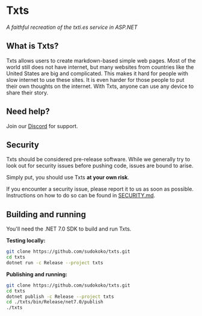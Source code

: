 # Txts

*A faithful recreation of the txti.es service in ASP.NET*

## What is Txts?

Txts allows users to create markdown-based simple web pages. Most of the world still does not have internet, but many
websites from countries like the United States are big and complicated. This makes it hard for people with slow internet
to use these sites. It is even harder for those people to put their own thoughts on the internet. With Txts, anyone can
use any device to share their story.

## Need help?

Join our [Discord](https://discord.gg/Y5QfmF9uW3) for support.

## Security

Txts should be considered pre-release software. While we generally try to look out for security issues before pushing
code, issues are bound to arise.

Simply put, you should use Txts **at your own risk**.

If you encounter a security issue, please report it to us as soon as possible. Instructions on how to do so can be found
in [SECURITY.md](https://github.com/txts-team/txts/blob/master/SECURITY.md).

## Building and running

You'll need the .NET 7.0 SDK to build and run Txts.

**Testing locally:**
```bash
git clone https://github.com/sudokoko/txts.git
cd txts
dotnet run -c Release --project txts
```

**Publishing and running:**
```bash
git clone https://github.com/sudokoko/txts.git
cd txts
dotnet publish -c Release --project txts
cd ./txts/bin/Release/net7.0/publish
./txts
```
